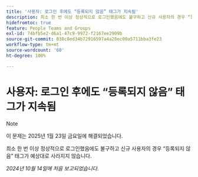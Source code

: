 ```yaml
---
title: '사용자: 로그인 후에도 “등록되지 않음” 태그가 지속됨'
description: 최소 한 번 이상 정상적으로 로그인했음에도 불구하고 신규 사용자의 경우 “등록되지 않음” 태그가 예상대로 사라지지 않습니다.
hidefromtoc: true
feature: People Teams and Groups
exl-id: 74bfb5e2-d6a1-47c9-9972-f2167ee2909b
source-git-commit: 838c8ed34b72916597a4a28ec00a5711bba3fe23
workflow-type: tm+mt
source-wordcount: '60'
ht-degree: 100%

---
```


# 사용자: 로그인 후에도 “등록되지 않음” 태그가 지속됨

>[!NOTE]
>
>이 문제는 2025년 1월 23일 금요일에 해결되었습니다.

최소 한 번 이상 정상적으로 로그인했음에도 불구하고 신규 사용자의 경우 “등록되지 않음” 태그가 예상대로 사라지지 않습니다.

_2024년 10월 14일에 처음 보고되었습니다._
